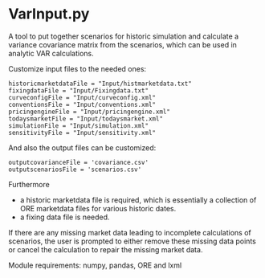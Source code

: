 # VarInput.py

A tool to put together scenarios for historic simulation and calculate a variance covariance matrix from the scenarios, which can be used in analytic VAR calculations.

Customize input files to the needed ones:

`historicmarketdataFile = "Input/histmarketdata.txt"`  
`fixingdataFile = "Input/Fixingdata.txt"`  
`curveconfigFile = "Input/curveconfig.xml"`  
`conventionsFile = "Input/conventions.xml"`  
`pricingengineFile = "Input/pricingengine.xml"`  
`todaysmarketFile = "Input/todaysmarket.xml"`  
`simulationFile = "Input/simulation.xml"`  
`sensitivityFile = "Input/sensitivity.xml"`  

And also the output files can be customized:  

`outputcovarianceFile = 'covariance.csv'`  
`outputscenariosFile = 'scenarios.csv'`  
 
Furthermore 
- a historic marketdata file is required, which is essentially a collection of ORE marketdata files for various historic dates.
- a fixing data file is needed.

If there are any missing market data leading to incomplete calculations of scenarios, the user is prompted to either remove these missing data points or cancel the calculation to repair the missing market data.

Module requirements: numpy, pandas, ORE and lxml
